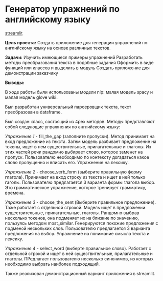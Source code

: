 # Генератор упражнений по английскому языку


[streamlit](https://appapppy-4szqiygthaif9uksi5q8w2.streamlit.app/)

**Цель проекта:**
Создать приложение для генерации упражнений по английскому языку на основе различных текстов.

**Задачи:**
Изучить имеющиеся примеры упражнений
Разработать методы преобразования текста в подобные задания
Оформить в виде функций или классов и выделить в модуль
Создать приложение для демонстрации заказчику

**Выводы:**

В ходе работы были использованы модели nlp: малая модель spacy и малая модель glove wiki.

Был разработан универсальный парсеровщик текста, текст преобразован в dataframe.

Был создан класс, состоящий из 4рех методов. Методы представляют собой следующие упражнения по английскому языку:

*Упражнение 1* - fill_the_gap (заполните пропуски). Метод принимает на вход предложение из текста. Затем модель разбивает предложение на токены, ищет в нем существительные, прилагательные и глаголы. Из этих частей речи рандомно выбирает слово, которое заменет на пропуск. Пользователю необходимо по контексту догадаться какое слово пропущенно и вписать его. Упражнение на лексику.

*Упражнение 2* - choose_verb_form (выберите правильную форму глагола). Принимает на вход строку из текста и ищет в ней только гаголы. Пользователю предлагается 3 варианта формы глагола выбор. Это грамматическое упражнение, которое тренирует грамматику, времена.

*Упражнение 3* - choose_the_sent (Выберите правильное предложение). Таже работает с отдельной строкой. Модель ищет в предложении существительные, прилагательные, глаголы. Рандомно выбрав несколько токенов, она подменяет их на близкие по значению, пользуясь методом most_similar. Генерируются похожие предложения с подменой нескольких слов. Пользователю предлагается 3 варианта предложения на выбор. Упражнение на понимание смысла текста и лексику.

*Упражнение 4* - select_word (выберте правильное слово). Работает с отдельной строкой и ищет в ней существительные, прилагательные и глаголы. ПРедлагает пользователю несколько синонимов, из которых необходимо выбрать наиболее подходящий.

Также реализован демонстрационный вариант приложения в streamlit.
